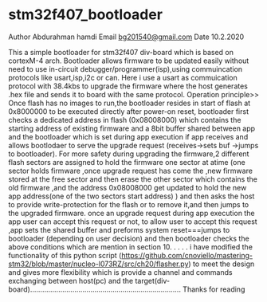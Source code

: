 # stm32f407_bootloader
Author  Abdurahman hamdi
Email  bg201540@gmail.com
Date   10.2.2020
>>> 
This a simple bootloader for stm32f407 div-board which is based on cortexM-4 arch.
Bootloader allows firmware to be updated easily without need to use in-circuit debugger/programmer(isp),using commuincation protocols like usart,isp,i2c or can.
Here i use a usart as commuication protocol with 38.4kbs to upgrade the firmware where the host generates .hex file and sends it to board with the same protocol.
Operation principle>>
Once flash has no images to run,the bootloader resides in start of flash at 0x8000000 to be executed directly after power-on reset, bootloader first checks a dedicated address in flash (0x08008000) which contains the starting address of existing firmware and a 8bit buffer shared between app and the bootloader which is set during app execution if app receives and allows bootlodaer to serve the upgrade request (receives->sets buf ->jumps to bootloader).
For more safety during upgrading the firmware,2 different flash sectors are assigned to hold the firmware one sector at atime (one sector holds firmware ,once upgrade request has come the ,new firmware stored at the free sector and then erase the other sector which contains the old firmware ,and the address 0x08008000 get updated to hold the new app address(one of the two sectors start address) ) and then asks the host to provide write-protection for the flash or to remove it,and then jumps to the upgraded firmware.
once an upgrade request during app execution  the app user can accept this request or not, to allow user to accept this request ,app sets the shared buffer and preforms system reset===jumps to bootloader (depending on user decision) and then bootloader checks the above conditions which are mention in section 10.
.
.
.
.
i have modified the functionality of this python script (https://github.com/cnoviello/mastering-stm32/blob/master/nucleo-l073RZ/src/ch20/flasher.py) to meet the design and gives more flexibility which is provide a channel and commands exchanging between host(pc) and the target(div-board)...........................................................................
                                                        Thanks for reading 
                                                        
                                                                 



